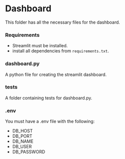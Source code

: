 # Dashboard

This folder has all the necessary files for the dashboard.

### Requirements

- Streamlit must be installed.
- install all dependencies from `requirements.txt`.

### dashboard.py

A python file for creating the streamlit dashboard.

### tests

A folder containing tests for dashboard.py.

### .env

You must have a .env file with the following:

- DB_HOST
- DB_PORT
- DB_NAME
- DB_USER
- DB_PASSWORD
